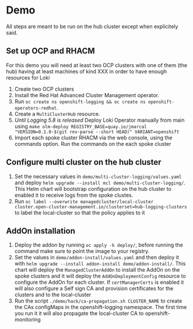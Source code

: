 # Demo

All steps are meant to be run on the hub cluster except when explicitely said.

## Set up OCP and RHACM

For this demo you will need at least two OCP clusters with one of them (the hub) having at least machines of kind XXX in order to have enough resources for Loki
 
1. Create two OCP clusters
1. Install the Red Hat Advanced Cluster Management operator.
1. Run `oc create ns openshift-logging && oc create ns openshift-operators-redhat`.
1. Create a `MultiClusterHub` resource.
1. *Until Logging 5.8 is released* Deploy Loki Operator manually from main using `make olm-deploy REGISTRY_BASE=quay.io/jmarcal "VERSION=0.1.0-$(git rev-parse --short HEAD)" VARIANT=openshift`
1. Import each spoke cluster RHACM via the web console, using the commands option. Run the commands on the each spoke cluster

## Configure multi cluster on the hub cluster

1. Set the necessary values in `demo/multi-cluster-logging/values.yaml` and deploy `helm upgrade --install mcl demo/multi-cluster-logging/`. This Helm chart will bootstrap configuration on the hub cluster to enabled it to receive logs from the spoke clustes.
1. Run `oc label --overwrite managedcluster/local-cluster cluster.open-cluster-management.io/clusterset=hub-logging-clusters` to label the local-cluster so that the policy applies to it

## AddOn installation
1. Deploy the addon by running `oc apply -k deploy/`, before running the command make sure to point the image to your registry.
1. Set the values in `demo/addon-install/values.yaml` and then deploy it with `helm upgrade --install addon-install demo/addon-install/`. This chart will deploy the `ManagedClusterAddOn` to install the AddOn on the spoke clusters and it will deploy the `AddOnDeploymentConfig` resource to configure the AddOn for each cluster. If `certManagerCerts` is enabled it will also configure a Self sign CA and provision certificates for the clusters and to the local-cluster
1. Run the script `./demo/hack/ca-propagation.sh CLUSTER_NAME` to create the CAs configMaps in the openshift-logging namespace. The first time you run it it will also propagate the local-cluster CA to openshift-monitoring